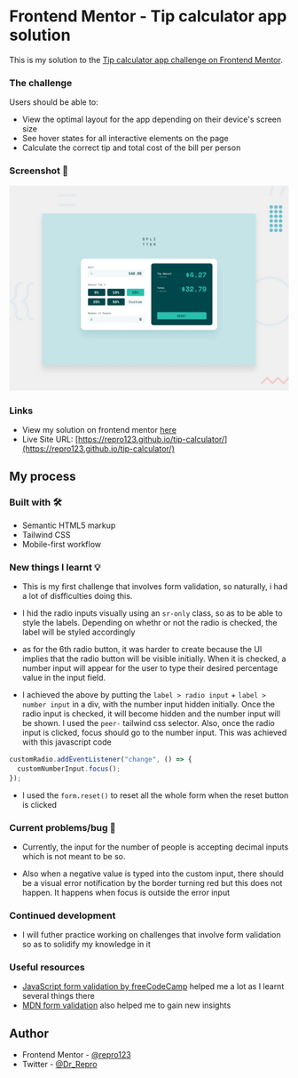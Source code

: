 # Frontend Mentor - Tip calculator app solution

This is my solution to the [Tip calculator app challenge on Frontend Mentor](https://www.frontendmentor.io/challenges/tip-calculator-app-ugJNGbJUX).

### The challenge

Users should be able to:

- View the optimal layout for the app depending on their device's screen size
- See hover states for all interactive elements on the page
- Calculate the correct tip and total cost of the bill per person

### Screenshot 📸

![](./desktop-preview.jpg)

### Links

- View my solution on frontend mentor [here](https://www.frontendmentor.io/solutions/tip-calculator-0VCVX05Gnx)
- Live Site URL: [https://repro123.github.io/tip-calculator/](https://repro123.github.io/tip-calculator/)

## My process

### Built with 🛠

- Semantic HTML5 markup
- Tailwind CSS
- Mobile-first workflow

### New things I learnt 💡

- This is my first challenge that involves form validation, so naturally, i had a lot of disfficulties doing this.

- I hid the radio inputs visually using an `sr-only` class, so as to be able to style the labels. Depending on whethr or not the radio is checked, the label will be styled accordingly

- as for the 6th radio button, it was harder to create because the UI implies that the radio button will be visible initially. When it is checked, a number input will appear for the user to type their desired percentage value in the input field.

- I achieved the above by putting the `label > radio input` + `label > number input` in a div, with the number input hidden initially. Once the radio input is checked, it will become hidden and the number input will be shown. I used the `peer-` tailwind css selector. Also, once the radio input is clicked, focus should go to the number input. This was achieved with this javascript code

```js
customRadio.addEventListener("change", () => {
  customNumberInput.focus();
});
```

- I used the `form.reset()` to reset all the whole form when the reset button is clicked

### Current problems/bug 🐞

- Currently, the input for the number of people is accepting decimal inputs which is not meant to be so.

- Also when a negative value is typed into the custom input, there should be a visual error notification by the border turning red but this does not happen. It happens when focus is outside the error input

### Continued development

- I will futher practice working on challenges that involve form validation so as to solidify my knowledge in it

### Useful resources

- [JavaScript form validation by freeCodeCamp](https://www.freecodecamp.org/news/form-validation-in-javascript/) helped me a lot as I learnt several things there
- [MDN form validation](https://developer.mozilla.org/en-US/docs/Learn_web_development/Extensions/Forms/Form_validation) also helped me to gain new insights

## Author

- Frontend Mentor - [@repro123](https://www.frontendmentor.io/profile/repro123)
- Twitter - [@Dr_Repro](https://www.twitter.com/Dr_Repro)
